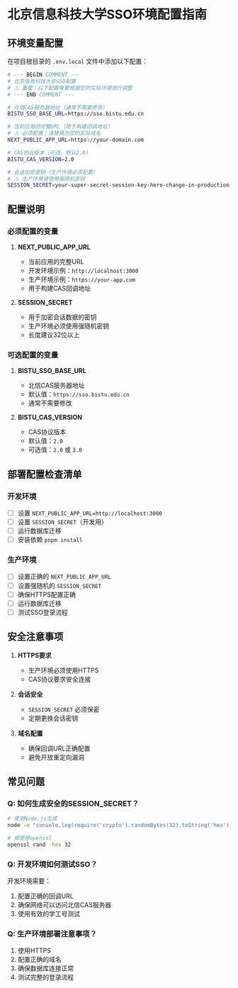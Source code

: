 # 北京信息科技大学SSO环境配置指南

## 环境变量配置

在项目根目录的 `.env.local` 文件中添加以下配置：

```bash
# --- BEGIN COMMENT ---
# 北京信息科技大学SSO配置
# ⚠️ 重要：以下配置需要根据您的实际环境进行调整
# --- END COMMENT ---

# 北信CAS服务器地址（通常不需要修改）
BISTU_SSO_BASE_URL=https://sso.bistu.edu.cn

# 当前应用的完整URL（用于构建回调地址）
# ⚠️ 必须配置：请替换为您的实际域名
NEXT_PUBLIC_APP_URL=https://your-domain.com

# CAS协议版本（可选，默认2.0）
BISTU_CAS_VERSION=2.0

# 会话加密密钥（生产环境必须配置）
# ⚠️ 生产环境请使用强随机密钥
SESSION_SECRET=your-super-secret-session-key-here-change-in-production
```

## 配置说明

### 必须配置的变量

1. **NEXT_PUBLIC_APP_URL**
   - 当前应用的完整URL
   - 开发环境示例：`http://localhost:3000`
   - 生产环境示例：`https://your-app.com`
   - 用于构建CAS回调地址

2. **SESSION_SECRET**
   - 用于加密会话数据的密钥
   - 生产环境必须使用强随机密钥
   - 长度建议32位以上

### 可选配置的变量

1. **BISTU_SSO_BASE_URL**
   - 北信CAS服务器地址
   - 默认值：`https://sso.bistu.edu.cn`
   - 通常不需要修改

2. **BISTU_CAS_VERSION**
   - CAS协议版本
   - 默认值：`2.0`
   - 可选值：`2.0` 或 `3.0`

## 部署配置检查清单

### 开发环境

- [ ] 设置 `NEXT_PUBLIC_APP_URL=http://localhost:3000`
- [ ] 设置 `SESSION_SECRET`（开发用）
- [ ] 运行数据库迁移
- [ ] 安装依赖 `pnpm install`

### 生产环境

- [ ] 设置正确的 `NEXT_PUBLIC_APP_URL`
- [ ] 设置强随机的 `SESSION_SECRET`
- [ ] 确保HTTPS配置正确
- [ ] 运行数据库迁移
- [ ] 测试SSO登录流程

## 安全注意事项

1. **HTTPS要求**
   - 生产环境必须使用HTTPS
   - CAS协议要求安全连接

2. **会话安全**
   - `SESSION_SECRET` 必须保密
   - 定期更换会话密钥

3. **域名配置**
   - 确保回调URL正确配置
   - 避免开放重定向漏洞

## 常见问题

### Q: 如何生成安全的SESSION_SECRET？

```bash
# 使用Node.js生成
node -e "console.log(require('crypto').randomBytes(32).toString('hex'))"

# 或使用openssl
openssl rand -hex 32
```

### Q: 开发环境如何测试SSO？

开发环境需要：
1. 配置正确的回调URL
2. 确保网络可以访问北信CAS服务器
3. 使用有效的学工号测试

### Q: 生产环境部署注意事项？

1. 使用HTTPS
2. 配置正确的域名
3. 确保数据库连接正常
4. 测试完整的登录流程 